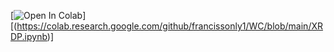[![Open In Colab](https://colab.research.google.com/assets/colab-badge.svg)][(https://colab.research.google.com/github/francissonly1/WC/blob/main/XRDP.ipynb)]
